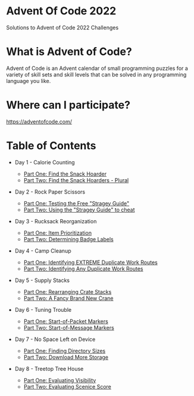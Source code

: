 # Advent Of Code 2022
Solutions to Advent of Code 2022 Challenges

# What is Advent of Code?
Advent of Code is an Advent calendar of small programming puzzles for a variety of skill sets and skill levels that can be solved in any programming language you like.

# Where can I participate?
https://adventofcode.com/

# Table of Contents
  * Day 1 - Calorie Counting
    - [Part One: Find the Snack Hoarder](Day1/p1a.rb)
    - [Part Two: Find the Snack Hoarders - Plural](Day1/p1b.rb)

  * Day 2 - Rock Paper Scissors
    - [Part One: Testing the Free "Stragey Guide"](Day2/p2a.rb)
    - [Part Two: Using the "Stragey Guide" to cheat](Day2/p2b.rb)

  * Day 3 - Rucksack Reorganization
    - [Part One: Item Prioritization](Day3/p3a.rb)
    - [Part Two: Determining Badge Labels](Day3/p3b.rb)

  * Day 4 - Camp Cleanup
    - [Part One: Identifying EXTREME Duplicate Work Routes](Day4/p4a.rb)
    - [Part Two: Identifying Any Duplicate Work Routes](Day4/p4b.rb)

  * Day 5 - Supply Stacks
    - [Part One: Rearranging Crate Stacks](Day5/p5a.rb)
    - [Part Two: A Fancy Brand New Crane](Day5/p5b.rb)

  * Day 6 - Tuning Trouble
    - [Part One: Start-of-Packet Markers](Day6/p6a.rb)
    - [Part Two: Start-of-Message Markers](Day6/p6b.rb)

  * Day 7 - No Space Left on Device
    - [Part One: Finding Directory Sizes](Day7/p7a.rb)
    - [Part Two: Download More Storage](Day7/p7b.rb)

  * Day 8 - Treetop Tree House
    - [Part One: Evaluating Visibility](Day8/p8a.rb)
    - [Part Two: Evaluating Scenice Score](Day8/p8b.rb)